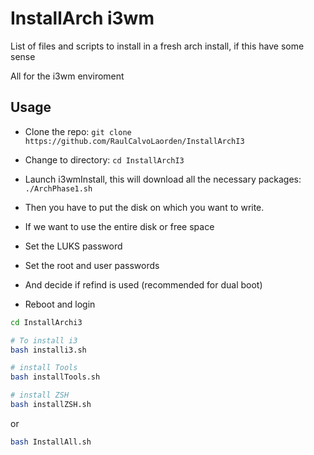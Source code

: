 # InstallArch i3wm

List of files and scripts to install in a fresh arch install, if this have some sense

All for the i3wm enviroment

## Usage
- Clone the repo: ``` git clone https://github.com/RaulCalvoLaorden/InstallArchI3 ```

- Change to directory: ``` cd InstallArchI3 ```

- Launch i3wmInstall, this will download all the necessary packages: ``` ./ArchPhase1.sh ```

- Then you have to put the disk on which you want to write.

- If we want to use the entire disk or free space

- Set the LUKS password

- Set the root and user passwords

- And decide if refind is used (recommended for dual boot)

- Reboot and login

``` bash
cd InstallArchi3

# To install i3
bash installi3.sh

# install Tools
bash installTools.sh

# install ZSH
bash installZSH.sh

```

or 

``` bash
bash InstallAll.sh
```
